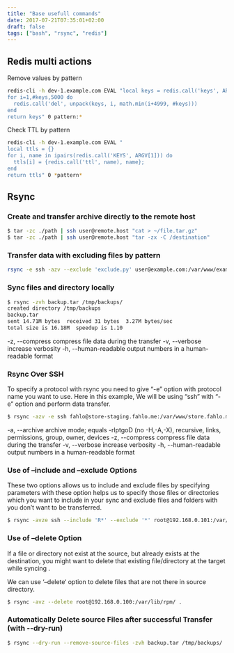 ```yaml
---
title: "Base usefull commands"
date: 2017-07-21T07:35:01+02:00
draft: false
tags: ["bash", "rsync", "redis"]
---
```


## Redis multi actions

Remove values by pattern
```bash
redis-cli -h dev-1.example.com EVAL "local keys = redis.call('keys', ARGV[1])
for i=1,#keys,5000 do
  redis.call('del', unpack(keys, i, math.min(i+4999, #keys))) 
end 
return keys" 0 pattern:*
```
Check TTL by pattern
```bash
redis-cli -h dev-1.example.com EVAL "
local ttls = {}
for i, name in ipairs(redis.call('KEYS', ARGV[1])) do 
  ttls[i] = {redis.call('ttl', name), name}; 
end
return ttls" 0 *pattern*
```

## Rsync

### Create and transfer archive directly to the remote host
```bash
$ tar -zc ./path | ssh user@remote.host "cat > ~/file.tar.gz"
$ tar -zc ./path | ssh user@remote.host "tar -zx -C /destination"
```

### Transfer data with excluding files by pattern
```bash
rsync -e ssh -azv --exclude 'exclude.py' user@example.com:/var/www/example.com/ /var/www/example.com/
```

### Sync files and directory locally

```bash
$ rsync -zvh backup.tar /tmp/backups/
created directory /tmp/backups
backup.tar
sent 14.71M bytes  received 31 bytes  3.27M bytes/sec
total size is 16.18M  speedup is 1.10
```
-z, --compress          compress file data during the transfer
-v, --verbose           increase verbosity
-h, --human-readable    output numbers in a human-readable format

### Rsync Over SSH
To specify a protocol with rsync you need to give “-e” option with protocol name you want to use. Here in this example, We will be using “ssh” with “-e” option and perform data transfer.

```bash
$ rsync -azv -e ssh fahlo@store-staging.fahlo.me:/var/www/store.fahlo.me /var/www/store.fahlo.me
```
-a, --archive           archive mode; equals -rlptgoD (no -H,-A,-X), recursive, links, permissions, group, owner, devices
-z, --compress          compress file data during the transfer
-v, --verbose           increase verbosity
-h, --human-readable    output numbers in a human-readable format 

### Use of –include and –exclude Options
These two options allows us to include and exclude files by specifying parameters with these option helps us to specify those files or directories which you want to include in your sync and exclude files and folders with you don’t want to be transferred.

```bash
$ rsync -avze ssh --include 'R*' --exclude '*' root@192.168.0.101:/var/lib/rpm/ /root/rpm
```

### Use of –delete Option
If a file or directory not exist at the source, but already exists at the destination, you might want to delete that existing file/directory at the target while syncing .

We can use ‘–delete‘ option to delete files that are not there in source directory.

```bash
$ rsync -avz --delete root@192.168.0.100:/var/lib/rpm/ .
```

### Automatically Delete source Files after successful Transfer (with --dry-run)

```bash
$ rsync --dry-run --remove-source-files -zvh backup.tar /tmp/backups/
```
